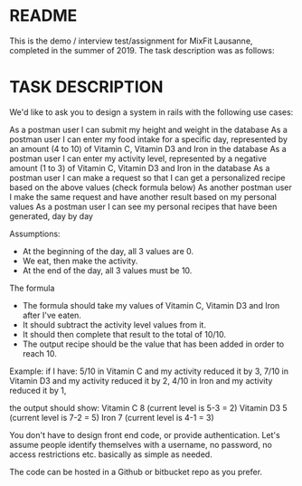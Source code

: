 # README

This is the demo / interview test/assignment for MixFit Lausanne, completed in the summer of 2019. The task description was as follows:

# TASK DESCRIPTION
We'd like to ask you to design a system in rails with the following use cases:

As a postman user I can submit my height and weight in the database
As a postman user I can enter my food intake for a specific day, represented by an amount (4 to 10) of Vitamin C, Vitamin D3 and Iron in the database
As a postman user I can enter my activity level, represented by a negative amount (1 to 3) of Vitamin C, Vitamin D3 and Iron in the database
As a postman user I can make a request so that I can get a personalized recipe based on the above values (check formula below)
As another postman user I make the same request and have another result based on my personal values
As a postman user I can see my personal recipes that have been generated, day by day

Assumptions:
- At the beginning of the day, all 3 values are 0.
- We eat, then make the activity.
- At the end of the day, all 3 values must be 10.

The formula
- The formula should take my values of Vitamin C, Vitamin D3 and Iron after I've eaten.
- It should subtract the activity level values from it.
- It should then complete that result to the total of 10/10.
- The output recipe should be the value that has been added in order to reach 10.

Example: if I have:
5/10 in Vitamin C and my activity reduced it by 3,
7/10 in Vitamin D3 and my activity reduced it by 2,
4/10 in Iron and my activity reduced it by 1,

the output should show:
Vitamin C 8 (current level is 5-3 = 2)
Vitamin D3 5 (current level is 7-2 = 5)
Iron 7 (current level is 4-1 = 3)

You don't have to design front end code, or provide authentication. Let's assume people identify themselves with a username, no password, no access restrictions etc. basically as simple as needed.

The code can be hosted in a Github or bitbucket repo as you prefer.

 